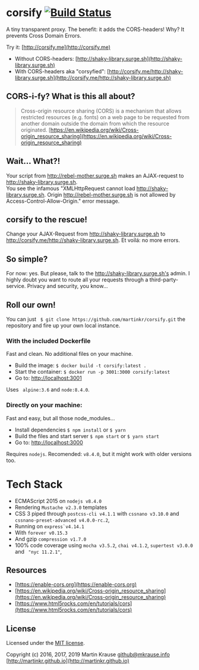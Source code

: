 # corsify [![Build Status](https://travis-ci.org/martinkr/corsify.svg?branch=master)](https://travis-ci.org/martinkr/corsify)
A tiny transparent proxy. The benefit: it adds the CORS-headers! Why? It prevents Cross Domain Errors.

Try it: [http://corsify.me](http://corsify.me)
- Without CORS-headers: [http://shaky-library.surge.sh](http://shaky-library.surge.sh)
- With CORS-headers aka "corsyfied": [http://corsify.me/http://shaky-library.surge.sh](http://corsify.me/http://shaky-library.surge.sh)

## CORS-i-fy? What is this all about?
 > Cross-origin resource sharing (CORS) is a mechanism that allows restricted resources (e.g. fonts) on a web page to be requested from another domain outside the domain from which the resource originated. [https://en.wikipedia.org/wiki/Cross-origin_resource_sharing](https://en.wikipedia.org/wiki/Cross-origin_resource_sharing)

## Wait… What?!
Your script from http://rebel-mother.surge.sh makes an AJAX-request to http://shaky-library.surge.sh. <br/>
You see the infamous "XMLHttpRequest cannot load http://shaky-library.surge.sh. Origin http://rebel-mother.surge.sh is not allowed by Access-Control-Allow-Origin." error message.

## corsify to the rescue!
Change your AJAX-Request from http://shaky-library.surge.sh to http://corsify.me/http://shaky-library.surge.sh. Et voilá: no more errors.

## So simple?
For now: yes.
But please, talk to the http://shaky-library.surge.sh's admin. I highly doubt you want to route all your requests through a third-party-service. Privacy and security, you know…

## Roll our own!
You can just ``` $ git clone https://github.com/martinkr/corsify.git``` the repository and fire up your own local instance.

### With the included Dockerfile
Fast and clean. No additional files on your machine.
- Build the image: ```$ docker build -t corsify:latest . ```
- Start the container: ```$ docker run -p 3001:3000 corsify:latest```
- Go to: [http://localhost:3001](http://localhost:3001)

Uses ``` alpine:3.6``` and ```node:8.4.0```.


### Directly on your machine:
Fast and easy, but all those node_modules…
- Install dependencies ```$ npm install``` or ```$ yarn ```
- Build the files and start server ```$ npm start``` or ```$ yarn start ```
- Go to: [http://localhost:3000](http://localhost:3000)

Requires ```nodejs```. Recomended: ```v8.4.0```, but it might work with older versions too.

# Tech Stack
- ECMAScript 2015 on ```nodejs v8.4.0```
- Rendering ```Mustache v2.3.0``` templates
- CSS 3 piped through ```postcss-cli v4.1.1``` with ```cssnano v3.10.0``` and ```cssnano-preset-advanced v4.0.0-rc.2```,
- Running on ```express`v4.14.1```
- With ```forever v0.15.3```
- And gzip ```compression v1.7.0```
- 100% code coverage using ```mocha v3.5.2```, ```chai v4.1.2```, ```supertest v3.0.0``` and ``` "nyc 11.2.1"```,

## Resources
- [https://enable-cors.org](https://enable-cors.org)
- [https://en.wikipedia.org/wiki/Cross-origin_resource_sharing](https://en.wikipedia.org/wiki/Cross-origin_resource_sharing)
- [https://www.html5rocks.com/en/tutorials/cors](https://www.html5rocks.com/en/tutorials/cors)

## License
Licensed under the [MIT license](http://www.opensource.org/licenses/mit-license.php).

Copyright (c) 2016, 2017, 2019 Martin Krause <github@mkrause.info> [http://martinkr.github.io](http://martinkr.github.io)

